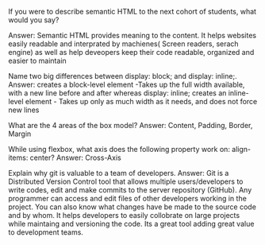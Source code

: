 If you were to describe semantic HTML to the next cohort of students, what would you say?

Answer: Semantic HTML provides meaning to the content. It helps websites easily readable and interprated by machienes( Screen readers, serach engine) as well as help deveopers keep their code readable, organized and easier to maintain

Name two big differences between display: block; and display: inline;.
Answer: creates a block-level element -Takes up the full width available, with a new line before and after 
whereas display: inline; creates an inline-level element - Takes up only as much width as it needs, and does not force new lines

What are the 4 areas of the box model?
Answer: Content, Padding, Border, Margin

While using flexbox, what axis does the following property work on: align-items: center?
Answer: Cross-Axis

Explain why git is valuable to a team of developers.
Answer: Git is a Distributed Version Control tool that allows multiple users/developers to write codes, edit and make commits to the server repository (GitHub). Any programmer can access and edit files of other developers working in the project. You can also know what changes have be made to the source code and by whom. It helps developers to easily collobrate on large projects while maintaing and versioning the code. Its a great tool adding great value to development teams.